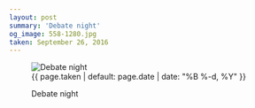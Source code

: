 ```yaml
---
layout: post
summary: 'Debate night'
og_image: 558-1280.jpg
taken: September 26, 2016
---
```


<figure class="post" data-src="{{ site.assets_url }}/{{ page.og_image }}" data-sub-html='#caption-{{ page.id | remove_first: "/" }}'>
<img alt="Debate night" sizes="(min-width: 700px) 50vw, calc(100vw - 2rem)" src="{{ site.assets_url }}/558-640.jpg" srcset="{{ site.assets_url }}/558-320.jpg 320w, {{ site.assets_url }}/558-640.jpg 640w, {{ site.assets_url }}/558-960.jpg 960w, {{ site.assets_url }}/558-1280.jpg 1280w"/>
<figcaption id='caption-{{ page.id | remove_first: "/" }}'>
<time>{{ page.taken | default: page.date | date: "%B %-d, %Y" }}</time>
<p>Debate night</p>
</figcaption>
</figure>
